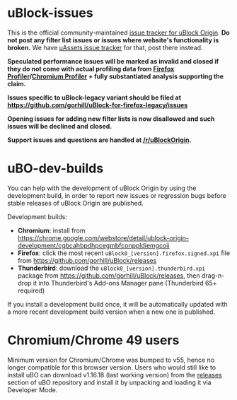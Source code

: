 # uBlock-issues

This is the official community-maintained [issue tracker for uBlock Origin](https://github.com/uBlockOrigin/uBlock-issues/issues). **Do not post any filter list issues or issues where website's functionality is broken.** We have [uAssets issue tracker](https://github.com/uBlockOrigin/uAssets/issues) for that, post there instead. 

**Speculated performance issues will be marked as invalid and closed if they do not come with actual profiling data from [Firefox Profiler](https://profiler.firefox.com/)/[Chromium Profiler](https://developer.chrome.com/devtools/docs/profiles) + fully substantiated analysis supporting the claim.**

**Issues specific to uBlock-legacy variant should be filed at https://github.com/gorhill/uBlock-for-firefox-legacy/issues**

**Opening issues for adding new filter lists is now disallowed and such issues will be declined and closed.**

**Support issues and questions are handled at [/r/uBlockOrigin](https://old.reddit.com/r/uBlockOrigin/).**

# uBO-dev-builds

You can help with the development of uBlock Origin by using the development build, in order to report new issues or regression bugs before stable releases of uBlock Origin are published.

Development builds:
- **Chromium**: install from <https://chrome.google.com/webstore/detail/ublock-origin-development/cgbcahbpdhpcegmbfconppldiemgcoii>
- **Firefox**: click the most recent `uBlock0_[version].firefox.signed.xpi` file from <https://github.com/gorhill/uBlock/releases>
- **Thunderbird**: download the `uBlock0_[version].thunderbird.xpi` package from <https://github.com/gorhill/uBlock/releases>, then drag-n-drop it into Thunderbird's Add-ons Manager pane (Thunderbird 65+ required)

If you install a development build once, it will be automatically updated with a more recent development build version when a new one is published.

# Chromium/Chrome 49 users

Minimum version for Chromium/Chrome was bumped to v55, hence no longer compatible for this browser version. Users who would still like to install uBO can download v1.16.18 (last working version) from the [releases](https://github.com/gorhill/uBlock/releases/tag/1.16.18) section of uBO repository and install it by unpacking and loading it via Developer Mode.
